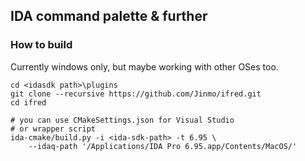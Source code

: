 ## IDA command palette & further

### How to build

Currently windows only, but maybe working with other OSes too.

```shell
cd <idasdk path>\plugins
git clone --recursive https://github.com/Jinmo/ifred.git
cd ifred

# you can use CMakeSettings.json for Visual Studio
# or wrapper script
ida-cmake/build.py -i <ida-sdk-path> -t 6.95 \
    --idaq-path '/Applications/IDA Pro 6.95.app/Contents/MacOS/'
```
